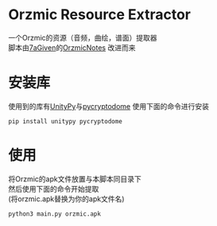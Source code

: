 # Orzmic Resource Extractor
一个Orzmic的资源（音频，曲绘，谱面）提取器<br>
脚本由[7aGiven](https://github.com/7aGiven)的[OrzmicNotes](https://github.com/7aGiven/OrzmicNotes) 改进而来<br>

# 安装库
使用到的库有[UnityPy](https://github.com/K0lb3/UnityPy)与[pycryptodome]([https://github.com/7aGiven](https://github.com/Legrandin/pycryptodome))
使用下面的命令进行安装
<pre><code>pip install unitypy pycryptodome</code></pre>

# 使用
将Orzmic的apk文件放置与本脚本同目录下<br>
然后使用下面的命令开始提取<br>
(将orzmic.apk替换为你的apk文件名)<br>
<pre><code>python3 main.py orzmic.apk</code></pre>
